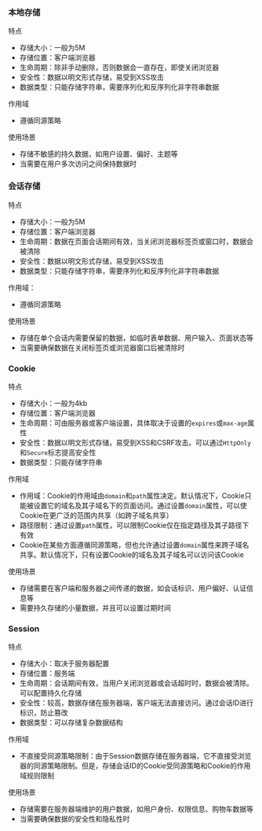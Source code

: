 ### 本地存储

特点

* 存储大小：一般为5M
* 存储位置：客户端浏览器
* 生命周期：除非手动删除，否则数据会一直存在，即使关闭浏览器
* 安全性：数据以明文形式存储，易受到XSS攻击
* 数据类型：只能存储字符串，需要序列化和反序列化非字符串数据

作用域

* 遵循同源策略

使用场景

* 存储不敏感的持久数据，如用户设置、偏好、主题等
* 当需要在用户多次访问之间保持数据时

### 会话存储

特点

* 存储大小：一般为5M
* 存储位置：客户端浏览器
* 生命周期：数据在页面会话期间有效，当关闭浏览器标签页或窗口时，数据会被清除
* 安全性：数据以明文形式存储，易受到XSS攻击
* 数据类型：只能存储字符串，需要序列化和反序列化非字符串数据

作用域：

* 遵循同源策略

使用场景

* 存储在单个会话内需要保留的数据，如临时表单数据、用户输入、页面状态等
* 当需要确保数据在关闭标签页或浏览器窗口后被清除时

### Cookie

特点

* 存储大小：一般为4kb
* 存储位置：客户端浏览器
* 生命周期：可由服务器或客户端设置，具体取决于设置的`expires`或`max-age`属性
* 安全性：数据以明文形式存储，易受到XSS和CSRF攻击。可以通过`HttpOnly`和`Secure`标志提高安全性
* 数据类型：只能存储字符串

作用域

* 作用域：Cookie的作用域由`domain`和`path`属性决定。默认情况下，Cookie只能被设置它的域名及其子域名下的页面访问。通过设置`domain`属性，可以使Cookie在更广泛的范围内共享（如跨子域名共享）
* 路径限制：通过设置`path`属性，可以限制Cookie仅在指定路径及其子路径下有效
* Cookie在某些方面遵循同源策略，但也允许通过设置`domain`属性来跨子域名共享。默认情况下，只有设置Cookie的域名及其子域名可以访问该Cookie

使用场景

* 存储需要在客户端和服务器之间传递的数据，如会话标识、用户偏好、认证信息等
* 需要持久存储的小量数据，并且可以设置过期时间

### Session

特点

* 存储大小：取决于服务器配置
* 存储位置：服务端
* 生命周期：会话期间有效，当用户关闭浏览器或会话超时时，数据会被清除。可以配置持久化存储
* 安全性：较高，数据存储在服务器端，客户端无法直接访问。通过会话ID进行标识，防止篡改
* 数据类型：可以存储复杂数据结构

作用域

* 不直接受同源策略限制：由于Session数据存储在服务器端，它不直接受浏览器的同源策略限制。但是，存储会话ID的Cookie受同源策略和Cookie的作用域规则限制

使用场景

* 存储需要在服务器端维护的用户数据，如用户身份、权限信息、购物车数据等
* 当需要确保数据的安全性和隐私性时